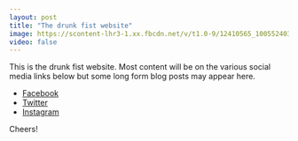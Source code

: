```yaml
---
layout: post
title: "The drunk fist website"
image: https://scontent-lhr3-1.xx.fbcdn.net/v/t1.0-9/12410565_1005524036178134_223577149253910646_n.jpg?oh=672fc561dcffa0e5daede617f71f30af&oe=5809EEDD
video: false
---
```


This is the drunk fist website. Most content will be on the various social media links below but some long form blog posts may appear here.

* [Facebook](https://www.facebook.com/thedrunkfist)
* [Twitter](https://www.twitter.com/drunkyfist)
* [Instagram](https://www.instagram.com/thedrunkfist/)

Cheers!
